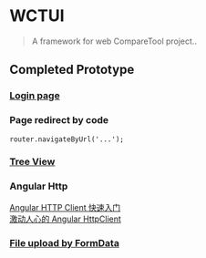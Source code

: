 # WCTUI

> A framework for web CompareTool project..

## Completed Prototype
### [Login page](https://github.com/xiong-ang/bootstrap-4-login-page)

### Page redirect by code
`router.navigateByUrl('...');`

### [Tree View](https://www.jqwidgets.com/angular/angular-tree/)

### Angular Http
[Angular HTTP Client 快速入门](https://segmentfault.com/a/1190000010259536)   
[激动人心的 Angular HttpClient](https://segmentfault.com/a/1190000010116848)


### [File upload by FormData](https://github.com/xiong-ang/WCT_Server)
